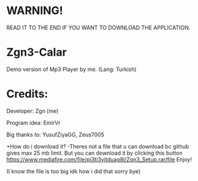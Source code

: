 # WARNING!


READ IT TO THE END IF YOU WANT TO DOWNLOAD THE APPLICATION.

# Zgn3-Calar
Demo version of Mp3 Player by me. (Lang: Turkish)


# Credits:


Developer: Zgn (me)


Program idea: EmirVr


Big thanks to: YusufZiyaGG, Zeus7005



+How do i download it?
-Theres not a file that u can download bc github gives max 25 mb limit. But you can download it by clicking this button https://www.mediafire.com/file/pi3tj3yjtduag8l/Zgn3_Setup.rar/file Enjoy!


(I know the file is too big idk how i did that sorry bye)
